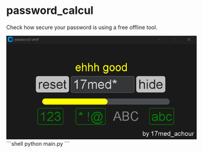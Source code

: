 # password_calcul
Check how secure your password is using a free offline tool.
<center><img src="s.png"></img></center>
```shell
python main.py
```
